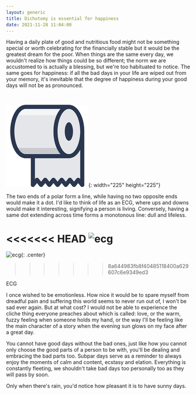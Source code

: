 ```yaml
---
layout: generic
title: Dichotomy is essential for happiness
date: 2021-11-28 11:04:00
---
```

Having a daily plate of good and nutritious food might not be something special or worth celebrating for the financially stable but it would be the greatest dream for the poor. When things are the same every day, we wouldn't realize how things could be so different; the norm we are accustomed to is actually a blessing, but we're too habituated to notice. The same goes for happiness: if all the bad days in your life are wiped out from your memory, it's inevitable that the degree of happiness during your good days will not be as pronounced.

&nbsp;

![description yo](/uploads/paper.png "a title!"){: width="225" height="225"}

The two ends of a polar form a line, while having no two opposite ends would make it a dot. I'd like to think of life as an ECG, where ups and downs would make it interesting, signifying a person is living. Conversely, having a same dot extending across time forms a monotonous line: dull and lifeless.

<<<<<<< HEAD
![ecg](https://i.imgur.com/L2nZaLk.png)
=======
![ecg](https://i.imgur.com/L2nZaLk.png){: .center}

>>>>>>> 8a644983fb8f40485118400a629607c6e9349ed3
<div class="g">ECG</div>

I once wished to be emotionless. How nice it would be to spare myself from dreadful pain and suffering this world seems to never run out of, I won't be sad ever again. But at what cost? I would not be able to experience the cliche thing everyone preaches about which is called: love, or the warm, fuzzy feeling when someone holds my hand, or the way I'll be feeling like the main character of a story when the evening sun glows on my face after a great day.

You cannot have good days without the bad ones, just like how you cannot only choose the good parts of a person to be with, you'll be dealing and embracing the bad parts too. Subpar days serve as a reminder to always enjoy the moments of calm and content, ecstasy and elation. Everything is constantly fleeting, we shouldn't take bad days too personally too as they will pass by soon.

Only when there's rain, you'd notice how pleasant it is to have sunny days.
